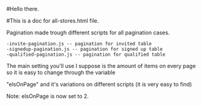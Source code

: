 #Hello there.

#This is a doc for all-stores.html file.

Pagination made trough different scripts for all pagination cases. 

    -invite-pagination.js -- pagination for invited table
    -signedup-pagination.js -- pagination for signed up table
    -qualified-pagination.js -- pagination for qualified table

The main setting you'll use I suppose is the amount of items on every page so it is easy to change through the variable

"elsOnPage" and it's variations on different scripts (it is very easy to find)

Note: elsOnPage is now set to 2.